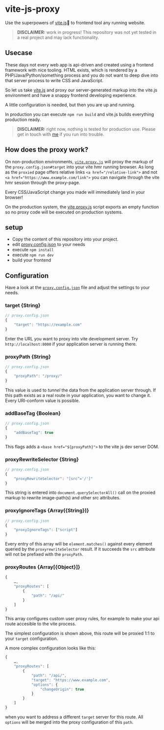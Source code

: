 # vite-js-proxy

Use the superpowers of [vite.js](https://vitejs.dev)🚀 to frontend tool any running website.

> **DISCLAIMER:** work in progress! This repository was not yet tested in a real project and may lack functionality.

## Usecase

These days not every web app is api-driven and created using a frontend framework with nice tooling. HTML exists, which is rendered by a PHP/Java/Python/something process and you do not want to deep dive into that server process to write CSS and JavaScript.

So let us take [vite.js](https://vitejs.dev) and proxy our server-generated markup into the vite.js environment and have a snappy frontend developing experience.

A little configuration is needed, but then you are up and running.

In production you can execute `npm run build` and vite.js builds everything production ready.

> **DISCLAIMER:** right now, nothing is tested for production use. Please get in touch with [me](https://raoulkramer.de) if you run into trouble.

## How does the proxy work?

On non-production environments, [`vite.proxy.js`](./vite.proxy.js) will proxy the markup of the `proxy.config.json#target` into your vite hmr running browser. As long as the `proxied` page offers relative links `<a href="/relative-link">` and not `<a href="https://www.example.com/link">` you can navigate through the vite hmr session through the proxy-page.

Every CSS/JavaScript change you made will immediately land in your browser!

On the production system, the [vite.proxy.js](./vite.proxy.js#L20) script exports an empty function so no proxy code will be executed on production systems.

## setup

* Copy the content of this repository into your project.
* edit [proxy.config.json](./proxy.config.json) to your needs
* execute `npm install`
* execute `npm run dev`
* build your frontend

## Configuration

Have a look at the [`proxy.config.json`](./proxy.config.json) file and adjust the settings to your needs.

### target {String}
``` javascript
// proxy.config.json
{
	"target": "https://example.com"
}
```
Enter the URL you want to proxy into vite development server. Try `http://localhost:8000` if your application server is running there.

### proxyPath {String}
```javascript
// proxy.config.json
{
	"proxyPath": "/proxy/"
}
```
This value is used to _tunnel_ the data from the application server through. If this path exists as a real route in your application, you want to change it. Every URI-conform value is possible.

### addBaseTag {Boolean}
```javascript
// proxy.config.json
{
	"addBaseTag": true
}
```
This flags adds a `<base href="${proxyPath}">` to the vite js dev server DOM.

### proxyRewriteSelector {String}
```javascript
// proxy.config.json
{
	"proxyRewriteSelector": "[src^='/']"
}
```
This string is entered into `document.querySelectorAll()` call on the proxied markup to rewrite image-path(s) and other src attributes.

### proxyIgnoreTags {Array({String})}
```javascript
// proxy.config.json
{
	"proxyIgnoreTags": ["script"]
}
```
Every entry of this array will be `element.matches()` against every element queried by the `proxyrewriteSelector` result. If it succeeds the `src` attribute will not be prefixed with the `proxyPath`.

### proxyRoutes {Array[{Object}]}
``` javascript
{
	…,
	"proxyRoutes": [
		{
			"path": "/api/"
		}
	]
}
```
This array configures custom user proxy rules, for example to make your api route accesible to the vite process.

The simplest configuration is shown above, this route will be proxied 1:1 to your `target` configuration.

A more complex configuration looks like this:
``` javascript
{
	…,
	"proxyRoutes": [
		{
			"path": "/api/",
			"target": "https://www.example.com",
			"options": {
				"changeOrigin": true
			}
		}
	]
}
```
when you want to address a different `target` server for this route. All `options` will be merged into the proxy configuration of this `path`.
